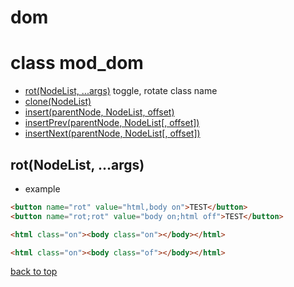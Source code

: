 # dom

# class mod_dom
- [rot(NodeList, ...args)](#rotnodelist-args) toggle, rotate class name
- [clone(NodeList)](#clonenodelist)
- [insert(parentNode, NodeList, offset)](#insertparentnode-nodelist-offset)
- [insertPrev(parentNode, NodeList[, offset])](#insertprevparentnode-nodelist-offset)
- [insertNext(parentNode, NodeList[, offset])](#insertnextparentnode-nodelist-offset)

## rot(NodeList, ...args)
* example
```html
<button name="rot" value="html,body on">TEST</button>
<button name="rot;rot" value="body on;html off">TEST</button>
```
```html
<html class="on"><body class="on"></body></html>
```
```html
<html class="on"><body class="of"></body></html>
```
[back to top](#)